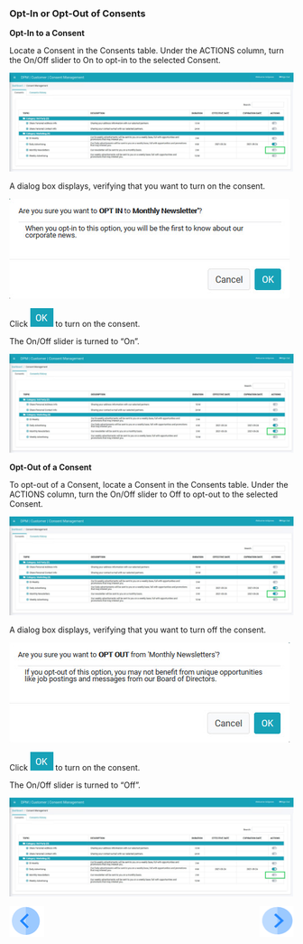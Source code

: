 ### Opt-In or Opt-Out of Consents

**Opt-In to a Consent**

Locate a Consent in the Consents table. Under the ACTIONS column, turn the On/Off slider to On to opt-in to the selected Consent.

![image](../images/08_7_Consent_CustConsent_OptIn1.jpg)  

A dialog box displays, verifying that you want to turn on the consent.

![image](../images/08_7_Consent_CustConsent_OptIn2.jpg)                                   

Click ![image](../images/08_ICON_OK.png) to turn on the consent. 

The On/Off slider is turned to “On”.

![image](../images/08_7_Consent_CustConsent_OptIn4.jpg)  

**Opt-Out of a Consent**

To opt-out of a Consent, locate a Consent in the Consents table. Under the ACTIONS column, turn the On/Off slider to Off to opt-out to the selected Consent.

![image](../images/08_7_Consent_CustConsent_OptIn4.jpg)

A dialog box displays, verifying that you want to turn off the consent.

![image](../images/08_7_Consent_CustConsent_OptIn3.jpg) 

Click ![image](../images/08_ICON_OK.png) to turn on the consent. 

The On/Off slider is turned to “Off”.

![image](../images/08_7_Consent_CustConsent_OptIn1.jpg) 



[![Previous](../images/Previous.png)]( 05_02_Customer_Login.md)[<img align="right" width="60" height="54" src="../images/Next.png">](05_04_Customer_View_Consent_History.md)

